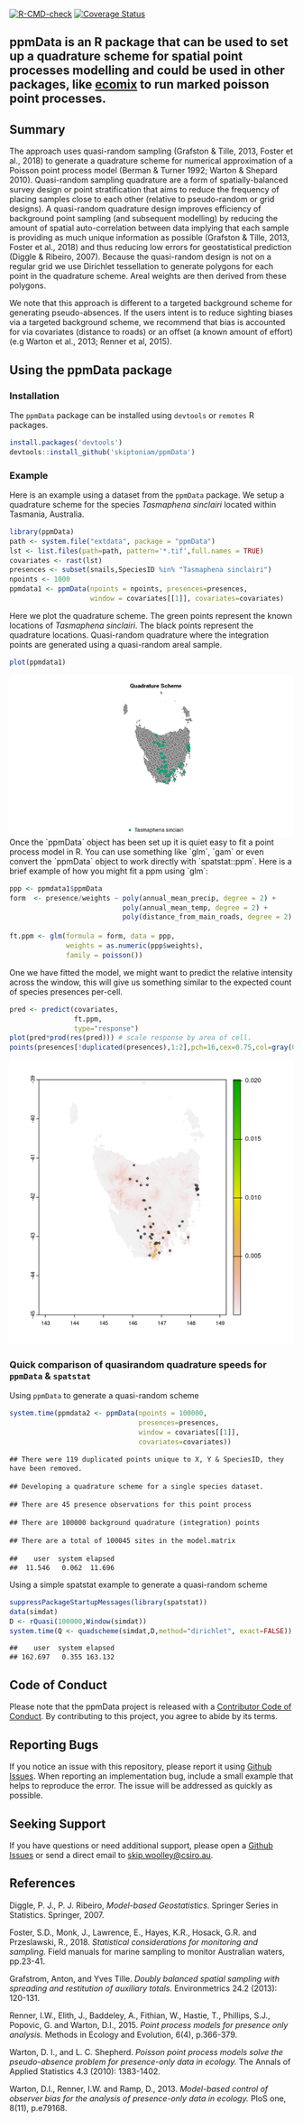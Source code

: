 
<!-- badges: start -->

[![R-CMD-check](https://github.com/skiptoniam/ppmData/workflows/R-CMD-check/badge.svg)](https://github.com/skiptoniam/ppmData/actions)
[![Coverage
Status](https://codecov.io/github/skiptoniam/ppmData/coverage.svg?branch=master)](https://codecov.io/github/skiptoniam/ppmData?branch=master)
<!-- badges: end -->

## ppmData is an R package that can be used to set up a quadrature scheme for spatial point processes modelling and could be used in other packages, like [ecomix](https://github.com/skiptoniam/ecomix) to run marked poisson point processes.

## Summary

The approach uses quasi-random sampling (Grafston & Tille, 2013, Foster
et al., 2018) to generate a quadrature scheme for numerical
approximation of a Poisson point process model (Berman & Turner 1992;
Warton & Shepard 2010). Quasi-random sampling quadrature are a form of
spatially-balanced survey design or point stratification that aims to
reduce the frequency of placing samples close to each other (relative to
pseudo-random or grid designs). A quasi-random quadrature design
improves efficiency of background point sampling (and subsequent
modelling) by reducing the amount of spatial auto-correlation between
data implying that each sample is providing as much unique information
as possible (Grafston & Tille, 2013, Foster et al., 2018) and thus
reducing low errors for geostatistical prediction (Diggle & Ribeiro,
2007). Because the quasi-random design is not on a regular grid we use
Dirichlet tessellation to generate polygons for each point in the
quadrature scheme. Areal weights are then derived from these polygons.

We note that this approach is different to a targeted background scheme
for generating pseudo-absences. If the users intent is to reduce
sighting biases via a targeted background scheme, we recommend that bias
is accounted for via covariates (distance to roads) or an offset (a
known amount of effort) (e.g Warton et al., 2013; Renner et al, 2015).

## Using the ppmData package

### Installation

The `ppmData` package can be installed using `devtools` or `remotes` R
packages.

``` r
install.packages('devtools')
devtools::install_github('skiptoniam/ppmData')
```

### Example

Here is an example using a dataset from the `ppmData` package. We setup
a quadrature scheme for the species *Tasmaphena sinclairi* located
within Tasmania, Australia.

``` r
library(ppmData)
path <- system.file("extdata", package = "ppmData")
lst <- list.files(path=path, pattern='*.tif',full.names = TRUE)
covariates <- rast(lst)
presences <- subset(snails,SpeciesID %in% "Tasmaphena sinclairi")
npoints <- 1000
ppmdata1 <- ppmData(npoints = npoints, presences=presences,
                    window = covariates[[1]], covariates=covariates)
```

Here we plot the quadrature scheme. The green points represent the known
locations of *Tasmaphena sinclairi*. The black points represent the
quadrature locations. Quasi-random quadrature where the integration
points are generated using a quasi-random areal sample.

``` r
plot(ppmdata1)
```

<img src="README_files/figure-gfm/fig1-1.png" style="display: block; margin: auto;" />
Once the `ppmData` object has been set up it is quiet easy to fit a
point process model in R. You can use something like `glm`, `gam` or
even convert the `ppmData` object to work directly with `spatstat::ppm`.
Here is a brief example of how you might fit a ppm using `glm`:

``` r
ppp <- ppmdata1$ppmData
form  <- presence/weights ~ poly(annual_mean_precip, degree = 2) + 
                            poly(annual_mean_temp, degree = 2) + 
                            poly(distance_from_main_roads, degree = 2)

ft.ppm <- glm(formula = form, data = ppp,
              weights = as.numeric(ppp$weights),
              family = poisson())
```

One we have fitted the model, we might want to predict the relative
intensity across the window, this will give us something similar to the
expected count of species presences per-cell.

``` r
pred <- predict(covariates,
                ft.ppm,
                type="response")
plot(pred*prod(res(pred))) # scale response by area of cell.
points(presences[!duplicated(presences),1:2],pch=16,cex=0.75,col=gray(0.2,0.75))
```

![](README_files/figure-gfm/unnamed-chunk-4-1.png)<!-- -->

### Quick comparison of quasirandom quadrature speeds for `ppmData` & `spatstat`

Using `ppmData` to generate a quasi-random scheme

``` r
system.time(ppmdata2 <- ppmData(npoints = 100000,
                                presences=presences,
                                window = covariates[[1]],
                                covariates=covariates))
```

    ## There were 119 duplicated points unique to X, Y & SpeciesID, they have been removed.

    ## Developing a quadrature scheme for a single species dataset.

    ## There are 45 presence observations for this point process

    ## There are 100000 background quadrature (integration) points

    ## There are a total of 100045 sites in the model.matrix

    ##    user  system elapsed 
    ##  11.546   0.062  11.696

Using a simple spatstat example to generate a quasi-random scheme

``` r
suppressPackageStartupMessages(library(spatstat))
data(simdat)
D <- rQuasi(100000,Window(simdat))
system.time(Q <- quadscheme(simdat,D,method="dirichlet", exact=FALSE))
```

    ##    user  system elapsed 
    ## 162.697   0.355 163.132

## Code of Conduct

Please note that the ppmData project is released with a [Contributor
Code of
Conduct](https://contributor-covenant.org/version/2/0/CODE_OF_CONDUCT.html).
By contributing to this project, you agree to abide by its terms.

## Reporting Bugs

If you notice an issue with this repository, please report it using
[Github Issues](https://github.com/skiptoniam/ppmData/issues). When
reporting an implementation bug, include a small example that helps to
reproduce the error. The issue will be addressed as quickly as possible.

## Seeking Support

If you have questions or need additional support, please open a [Github
Issues](https://github.com/skiptoniam/ppmData/issues) or send a direct
email to <skip.woolley@csiro.au>.

## References

Diggle, P. J., P. J. Ribeiro, *Model-based Geostatistics*. Springer
Series in Statistics. Springer, 2007.

Foster, S.D., Monk, J., Lawrence, E., Hayes, K.R., Hosack, G.R. and
Przeslawski, R., 2018. *Statistical considerations for monitoring and
sampling.* Field manuals for marine sampling to monitor Australian
waters, pp.23-41.

Grafstrom, Anton, and Yves Tille. *Doubly balanced spatial sampling with
spreading and restitution of auxiliary totals.* Environmetrics 24.2
(2013): 120-131.

Renner, I.W., Elith, J., Baddeley, A., Fithian, W., Hastie, T.,
Phillips, S.J., Popovic, G. and Warton, D.I., 2015. *Point process
models for presence only analysis.* Methods in Ecology and Evolution,
6(4), p.366-379.

Warton, D. I., and L. C. Shepherd. *Poisson point process models solve
the pseudo-absence problem for presence-only data in ecology.* The
Annals of Applied Statistics 4.3 (2010): 1383-1402.

Warton, D.I., Renner, I.W. and Ramp, D., 2013. *Model-based control of
observer bias for the analysis of presence-only data in ecology.* PloS
one, 8(11), p.e79168.
